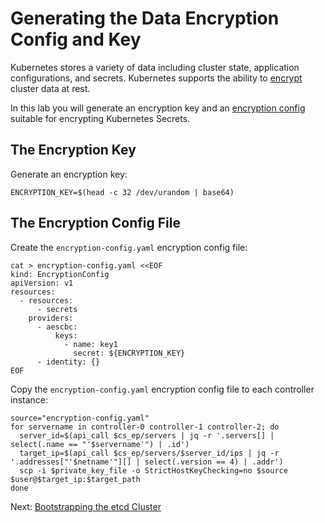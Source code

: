 # Generating the Data Encryption Config and Key

Kubernetes stores a variety of data including cluster state, application configurations, and secrets. Kubernetes supports the ability to [encrypt](https://kubernetes.io/docs/tasks/administer-cluster/encrypt-data) cluster data at rest.

In this lab you will generate an encryption key and an [encryption config](https://kubernetes.io/docs/tasks/administer-cluster/encrypt-data/#understanding-the-encryption-at-rest-configuration) suitable for encrypting Kubernetes Secrets.

## The Encryption Key

Generate an encryption key:

```
ENCRYPTION_KEY=$(head -c 32 /dev/urandom | base64)
```

## The Encryption Config File

Create the `encryption-config.yaml` encryption config file:

```
cat > encryption-config.yaml <<EOF
kind: EncryptionConfig
apiVersion: v1
resources:
  - resources:
      - secrets
    providers:
      - aescbc:
          keys:
            - name: key1
              secret: ${ENCRYPTION_KEY}
      - identity: {}
EOF
```

Copy the `encryption-config.yaml` encryption config file to each controller instance:

```
source="encryption-config.yaml"
for servername in controller-0 controller-1 controller-2; do
  server_id=$(api_call $cs_ep/servers | jq -r '.servers[] | select(.name == "'$servername'") | .id')
  target_ip=$(api_call $cs_ep/servers/$server_id/ips | jq -r '.addresses["'$netname'"][] | select(.version == 4) | .addr')
  scp -i $private_key_file -o StrictHostKeyChecking=no $source $user@$target_ip:$target_path
done
```

Next: [Bootstrapping the etcd Cluster](07-bootstrapping-etcd.md)

